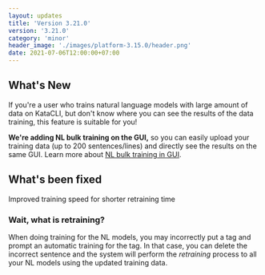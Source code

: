 ```yaml
---
layout: updates
title: 'Version 3.21.0'
version: '3.21.0'
category: 'minor'
header_image: './images/platform-3.15.0/header.png'
date: 2021-07-06T12:00:00+07:00
---
```


## What's New

If you're a user who trains natural language models with large amount of data on KataCLI, but don't know where you can see the results of the data training, this feature is suitable for you!

**We're adding NL bulk training on the GUI,** so you can easily upload your training data (up to 200 sentences/lines) and directly see the results on the same GUI. Learn more about [NL bulk training in GUI](https://docs.kata.ai/nl-studio/nl-bulk-training).

## What's been fixed

Improved training speed for shorter retraining time

### Wait, what is retraining?

When doing training for the NL models, you may incorrectly put a tag and prompt an automatic training for the tag. In that case, you can delete the incorrect sentence and the system will perform the _retraining_ process to all your NL models using the updated training data.
